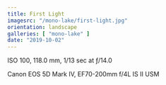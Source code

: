```yaml
---
title: First Light
imagesrc: "/mono-lake/first-light.jpg"
orientation: landscape
galleries: [ "mono-lake" ]
date: "2019-10-02"
---
```


ISO 100, 118.0 mm, 1/13 sec at ƒ/14.0

Canon EOS 5D Mark IV, EF70-200mm f/4L IS II USM
